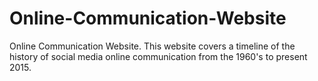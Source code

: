 # Online-Communication-Website
Online Communication Website. This website covers a timeline of the history of social media online communication from the 1960's to present 2015. 
